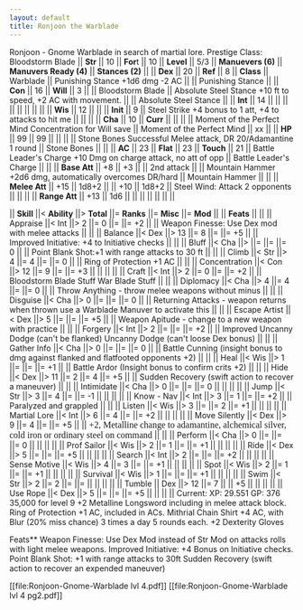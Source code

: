 ```yaml
---
layout: default
title: Ronjoon the Warblade
---
```


Ronjoon - Gnome Warblade in search of martial lore. Prestige Class: Bloodstorm Blade
|| **Str** || 10 || **For**t || 10 || **Level** || 5/3 || **Manuevers (6)** || **Manuvers Ready (4)** || **Stances (2)** ||
|| **Dex** || 20 || **Ref** || 8 || **Class** || Warblade || Punishing Stance +1d6 dmg -2 AC ||   || Punishing Stance ||
|| **Con** || 16 || **Will** || 3 ||   || Bloodstorm Blade || Absolute Steel Stance +10 ft to speed, +2 AC with movement. ||   || Absolute Steel Stance ||
|| **Int** || 14 ||   ||   ||   ||   ||   ||   ||   ||
|| **Wis** || 12 ||   ||   || **Init** || 9 || Steel Strike +4 bonus to 1 att, +4 to attacks to hit me ||   ||   ||
|| **Cha** || 10 || **Curr** ||   ||   ||   || Moment of the Perfect Mind Concentration for Will save || Moment of the Perfect Mind || xx ||
|| **HP** || 99 || 99 ||   ||   ||   || Stone Bones Successful Melee attack, DR 20/Adamantine 1 round || Stone Bones ||   ||
|| **AC** || 23 || **Flat** || 23 || **Touch** || 21 || Battle Leader's Charge +10 Dmg on charge attack, no att of opp || Battle Leader's Charge ||   ||
|| **Base Att** || +8 || +3 ||   || 2nd attack ||   || Mountain Hammer +2d6 dmg, automatically overcomes DR/hard || Mountain Hammer ||   ||
|| **Melee Att** || +15 || 1d8+2 ||   || +10 || 1d8+2 || Steel Wind: Attack 2 opponents ||   ||   ||
|| **Range Att** || +13 || 1d6 ||   ||   ||   ||   ||   ||   ||

|| **Skill** ||< **Ability** ||> **Total** ||= **Ranks** ||= **Misc** ||= **Mod** ||   || **Feats** ||   ||
|| Appraise ||< Int ||> 2 ||= 0 ||=   ||= +2 ||   || Weapon Finesse: Use Dex mod with melee attacks ||   ||
|| Balance ||< Dex ||> 13 ||= 8 ||=   ||= +5 ||   || Improved Initiative: +4 to Initiative checks ||   ||
|| Bluff ||< Cha ||>   ||=   ||=   ||= 0 ||   || Point Blank Shot:+1 with range attacks to 30 ft ||   ||
|| Climb ||< Str ||> 4 ||= 4 ||=   ||= 0 ||   || Ring of Protection +1 AC ||   ||
|| Concentration ||< Con ||> 12 ||= 9 ||=   ||= +3 ||   ||   ||   ||
|| Craft ||< Int ||> 2 ||= 0 ||=   ||= +2 ||   || Bloodstorm Blade Stuff War Blade Stuff ||   ||
|| Diplomacy ||< Cha ||> 4 ||= 4 ||=   ||= 0 ||   || Throw Anything - throw melee weapons without minus ||   ||
|| Disguise ||< Cha ||> 0 ||=   ||=   ||= 0 ||   || Returning Attacks - weapon returns when thrown use a Warblade Manuver to activate this ||   ||
|| Escape Artist ||< Dex ||> 5 ||=   ||=   ||= +5 ||   || Weapon Apitude - change to a new weapon with practice ||   ||
|| Forgery ||< Int ||> 2 ||=   ||=   ||= +2 ||   || Improved Uncanny Dodge (can't be flanked) Uncanny Dodge (can't loose Dex bonus) ||   ||
|| Gather Info ||< Cha ||> 0 ||=   ||=   ||= 0 ||   || Battle Cunning (insight bonus to dmg against flanked and flatfooted opponents +2) ||   ||
|| Heal ||< Wis ||> 1 ||=   ||=   ||= +1 ||   || Battle Ardor (Insight bonus to confirm crits +2) ||   ||
|| Hide ||< Dex ||> 11 ||= 2 ||= 4 ||= +5 ||   || Sudden Recovery (swift action to recover a maneuver) ||   ||
|| Intimidate ||< Cha ||> 0 ||=   ||=   ||= 0 ||   ||   ||   ||
|| Jump ||< Str ||> 3 ||= 4 ||=   ||= -1 ||   ||   ||   ||
|| Know - Nav ||< Int ||> 3 ||= 1 ||=   ||= +2 ||   || Paralyzed and grappled ||   ||
|| Listen ||< Wis ||> 3 ||=   ||= 2 ||= +1 ||   ||   ||   ||
|| Martial Lore ||< Int ||> 6 ||= 4 ||=   ||= +2 ||   ||   ||   ||
|| Move Silently ||< Dex ||> 9 ||= 4 ||=   ||= +5 ||   || <span style="background-color: #ffffff; font-family: 'Comic Sans MS'; font-size: medium;">+2, Metalline change to </span><span style="background-color: #ffffff; font-family: 'Times New Roman'; font-size: medium;"> adamantine, alchemical silver, cold iron or ordinary steel on command</span> ||   ||
|| Perform ||< Cha ||> 0 ||=   ||=   ||= 0 ||   ||   ||   ||
|| Prof Sailor ||< Wis ||> 2 ||= 1 ||=   ||= +1 ||   ||   ||   ||
|| Ride ||< Dex ||> 5 ||=   ||=   ||= +5 ||   ||   ||   ||
|| Search ||< Int ||> 2 ||=   ||=   ||= +2 ||   ||   ||   ||
|| Sense Motive ||< Wis ||> 4 ||= 3 ||=   ||= +1 ||   ||   ||   ||
|| Spot ||< Wis ||> 2 ||= 1 ||=   ||= +1 ||   ||   ||   ||
|| Survival ||< Wis ||> 1 ||=   ||=   ||= +1 ||   ||   ||   ||
|| Swim ||< Str ||> 2 ||= 2 ||=   ||=   ||   ||   ||   ||
|| Tumble || Dex ||> 12 ||= 7 ||   || +5 ||   ||   ||   ||
|| Use Rope ||< Dex ||> 5 ||=   ||=   ||= +5 ||   ||   ||   ||
Current:
XP: 29.551 GP: 376
35,000 for level 9
+2 Metalline Longsword including in melee attack block.
Ring of Protection +1 AC, included in ACs.
Mithrial Chain Shirt +4 AC, with Blur (20% miss chance) 3 times a day 5 rounds each.
+2 Dexterity Gloves


Feats**
Weapon Finesse: Use Dex Mod instead of Str Mod on attacks rolls with light melee weapons.
Improved Initiative: +4 Bonus on Initiative checks.
Point Blank Shot: +1 with range attacks to 30ft
Sudden Recovery (swift action to recover an expended maneuver)



[[file:Ronjoon-Gnome-Warblade lvl 4.pdf]]
[[file:Ronjoon-Gnome-Warblade lvl 4 pg2.pdf]]